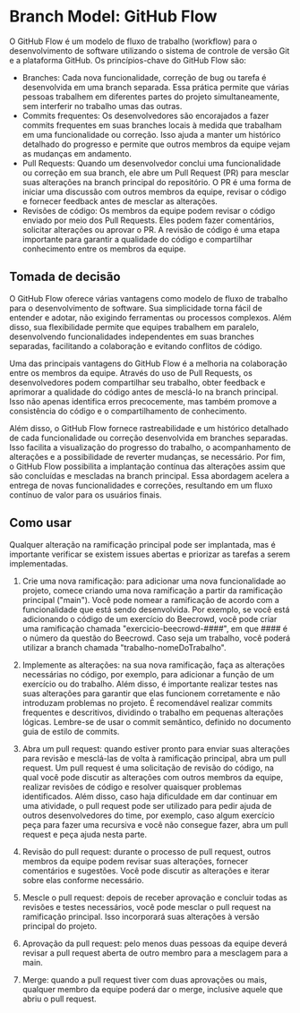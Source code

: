 # Branch Model: GitHub Flow

O GitHub Flow é um modelo de fluxo de trabalho (workflow) para o desenvolvimento de software utilizando o sistema de controle de versão Git e a plataforma GitHub. Os princípios-chave do GitHub Flow são:
- Branches: Cada nova funcionalidade, correção de bug ou tarefa é desenvolvida em uma branch separada. Essa prática permite que várias pessoas trabalhem em diferentes partes do projeto simultaneamente, sem interferir no trabalho umas das outras.
- Commits frequentes: Os desenvolvedores são encorajados a fazer commits frequentes em suas branches locais à medida que trabalham em uma funcionalidade ou correção. Isso ajuda a manter um histórico detalhado do progresso e permite que outros membros da equipe vejam as mudanças em andamento.
- Pull Requests: Quando um desenvolvedor conclui uma funcionalidade ou correção em sua branch, ele abre um Pull Request (PR) para mesclar suas alterações na branch principal do repositório. O PR é uma forma de iniciar uma discussão com outros membros da equipe, revisar o código e fornecer feedback antes de mesclar as alterações.
- Revisões de código: Os membros da equipe podem revisar o código enviado por meio dos Pull Requests. Eles podem fazer comentários, solicitar alterações ou aprovar o PR. A revisão de código é uma etapa importante para garantir a qualidade do código e compartilhar conhecimento entre os membros da equipe.

## Tomada de decisão

O GitHub Flow oferece várias vantagens como modelo de fluxo de trabalho para o desenvolvimento de software. Sua simplicidade torna fácil de entender e adotar, não exigindo ferramentas ou processos complexos. Além disso, sua flexibilidade permite que equipes trabalhem em paralelo, desenvolvendo funcionalidades independentes em suas branches separadas, facilitando a colaboração e evitando conflitos de código.

Uma das principais vantagens do GitHub Flow é a melhoria na colaboração entre os membros da equipe. Através do uso de Pull Requests, os desenvolvedores podem compartilhar seu trabalho, obter feedback e aprimorar a qualidade do código antes de mesclá-lo na branch principal. Isso não apenas identifica erros precocemente, mas também promove a consistência do código e o compartilhamento de conhecimento.

Além disso, o GitHub Flow fornece rastreabilidade e um histórico detalhado de cada funcionalidade ou correção desenvolvida em branches separadas. Isso facilita a visualização do progresso do trabalho, o acompanhamento de alterações e a possibilidade de reverter mudanças, se necessário.
Por fim, o GitHub Flow possibilita a implantação contínua das alterações assim que são concluídas e mescladas na branch principal. Essa abordagem acelera a entrega de novas funcionalidades e correções, resultando em um fluxo contínuo de valor para os usuários finais.


## Como usar
Qualquer alteração na ramificação principal pode ser implantada, mas é importante verificar se existem issues abertas e priorizar as tarefas a serem implementadas.

1. Crie uma nova ramificação: para adicionar uma nova funcionalidade ao projeto, comece criando uma nova ramificação a partir da ramificação principal ("main"). Você pode nomear a ramificação de acordo com a funcionalidade que está sendo desenvolvida. Por exemplo, se você está adicionando o código de um exercício do Beecrowd, você pode criar uma ramificação chamada "exercicio-beecrowd-####", em que #### é o número da questão do Beecrowd. Caso seja um trabalho, você poderá utilizar a branch chamada "trabalho-nomeDoTrabalho". 

2. Implemente as alterações: na sua nova ramificação, faça as alterações necessárias no código, por exemplo, para adicionar a função de um exercício ou do trabalho. Além disso, é importante realizar testes nas suas alterações para garantir que elas funcionem corretamente e não introduzam problemas no projeto. É recomendável realizar commits frequentes e descritivos, dividindo o trabalho em pequenas alterações lógicas. Lembre-se de usar o commit semântico, definido no documento guia de estilo de commits.

3. Abra um pull request: quando estiver pronto para enviar suas alterações para revisão e mesclá-las de volta à ramificação principal, abra um pull request. Um pull request é uma solicitação de revisão do código, na qual você pode discutir as alterações com outros membros da equipe, realizar revisões de código e resolver quaisquer problemas identificados. Além disso, caso haja dificuldade em dar continuar em uma atividade, o pull request pode ser utilizado para pedir ajuda de outros desenvolvedores do time, por exemplo, caso algum exercício peça para fazer uma recursiva e você não consegue fazer, abra um pull request e peça ajuda nesta parte.

4. Revisão do pull request: durante o processo de pull request, outros membros da equipe podem revisar suas alterações, fornecer comentários e sugestões. Você pode discutir as alterações e iterar sobre elas conforme necessário. 

5. Mescle o pull request: depois de receber aprovação e concluir todas as revisões e testes necessários, você pode mesclar o pull request na ramificação principal. Isso incorporará suas alterações à versão principal do projeto.

6. Aprovação da pull request: pelo menos duas pessoas da equipe deverá revisar a pull request aberta de outro membro para a mesclagem para a main.

7. Merge: quando a pull request tiver com duas aprovações ou mais, qualquer membro da equipe poderá dar o merge, inclusive aquele que abriu o pull request.




